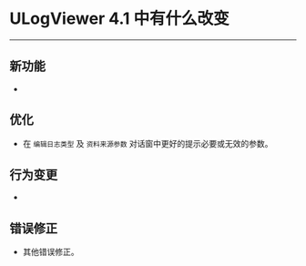 ﻿# ULogViewer 4.1 中有什么改变
 ---

## 新功能
+ 

## 优化
+ 在 ```编辑日志类型``` 及 ```资料来源参数``` 对话窗中更好的提示必要或无效的参数。

## 行为变更
+ 

## 错误修正
+ 其他错误修正。